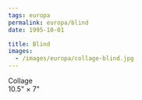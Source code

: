 ```yaml
---
tags: europa
permalink: europa/blind
date: 1995-10-01

title: Blind
images:
  - /images/europa/collage-blind.jpg
---
```

Collage  
10.5" × 7"
